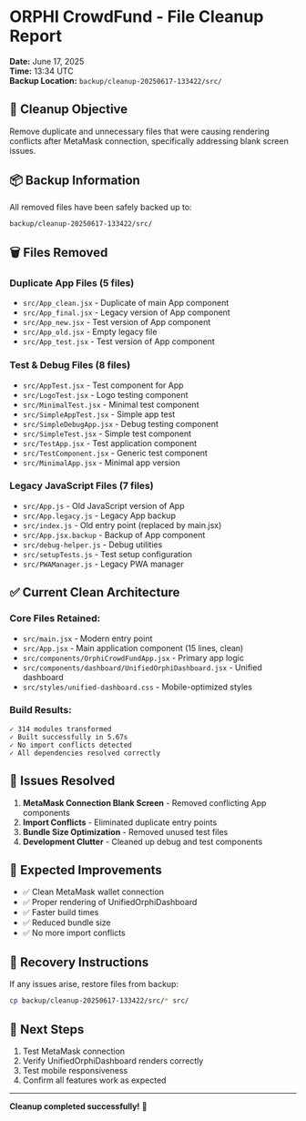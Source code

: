 # ORPHI CrowdFund - File Cleanup Report
**Date:** June 17, 2025  
**Time:** 13:34 UTC  
**Backup Location:** `backup/cleanup-20250617-133422/src/`

## 🎯 Cleanup Objective
Remove duplicate and unnecessary files that were causing rendering conflicts after MetaMask connection, specifically addressing blank screen issues.

## 📦 Backup Information
All removed files have been safely backed up to:
```
backup/cleanup-20250617-133422/src/
```

## 🗑️ Files Removed

### Duplicate App Files (5 files)
- `src/App_clean.jsx` - Duplicate of main App component
- `src/App_final.jsx` - Legacy version of App component  
- `src/App_new.jsx` - Test version of App component
- `src/App_old.jsx` - Empty legacy file
- `src/App_test.jsx` - Test version of App component

### Test & Debug Files (8 files)
- `src/AppTest.jsx` - Test component for App
- `src/LogoTest.jsx` - Logo testing component
- `src/MinimalTest.jsx` - Minimal test component
- `src/SimpleAppTest.jsx` - Simple app test
- `src/SimpleDebugApp.jsx` - Debug testing component
- `src/SimpleTest.jsx` - Simple test component
- `src/TestApp.jsx` - Test application component
- `src/TestComponent.jsx` - Generic test component
- `src/MinimalApp.jsx` - Minimal app version

### Legacy JavaScript Files (7 files)
- `src/App.js` - Old JavaScript version of App
- `src/App.legacy.js` - Legacy App backup
- `src/index.js` - Old entry point (replaced by main.jsx)
- `src/App.jsx.backup` - Backup of App component
- `src/debug-helper.js` - Debug utilities
- `src/setupTests.js` - Test setup configuration
- `src/PWAManager.js` - Legacy PWA manager

## ✅ Current Clean Architecture

### Core Files Retained:
- `src/main.jsx` - Modern entry point
- `src/App.jsx` - Main application component (15 lines, clean)
- `src/components/OrphiCrowdFundApp.jsx` - Primary app logic
- `src/components/dashboard/UnifiedOrphiDashboard.jsx` - Unified dashboard
- `src/styles/unified-dashboard.css` - Mobile-optimized styles

### Build Results:
```
✓ 314 modules transformed
✓ Built successfully in 5.67s
✓ No import conflicts detected
✓ All dependencies resolved correctly
```

## 🔧 Issues Resolved

1. **MetaMask Connection Blank Screen** - Removed conflicting App components
2. **Import Conflicts** - Eliminated duplicate entry points
3. **Bundle Size Optimization** - Removed unused test files
4. **Development Clutter** - Cleaned up debug and test components

## 📱 Expected Improvements

- ✅ Clean MetaMask wallet connection
- ✅ Proper rendering of UnifiedOrphiDashboard
- ✅ Faster build times
- ✅ Reduced bundle size
- ✅ No more import conflicts

## 🔄 Recovery Instructions

If any issues arise, restore files from backup:
```bash
cp backup/cleanup-20250617-133422/src/* src/
```

## 🚀 Next Steps

1. Test MetaMask connection
2. Verify UnifiedOrphiDashboard renders correctly
3. Test mobile responsiveness
4. Confirm all features work as expected

---
**Cleanup completed successfully!** 🎉 